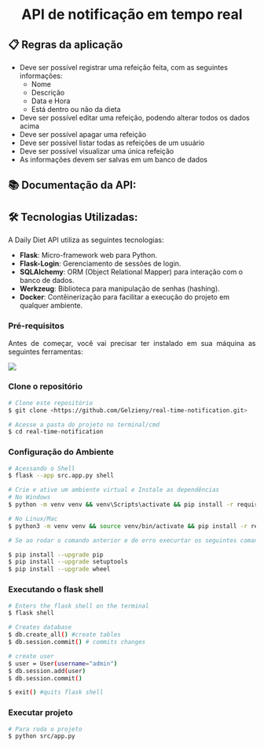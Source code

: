 <strong><h1 align="center"> API de notificação em tempo real </h1></strong>

<p align="justify"></p>

## 📋 Regras da aplicação

- Deve ser possível registrar uma refeição feita, com as seguintes informações:
  - Nome
  - Descrição
  - Data e Hora
  - Está dentro ou não da dieta
- Deve ser possível editar uma refeição, podendo alterar todos os dados acima
- Deve ser possível apagar uma refeição
- Deve ser possível listar todas as refeições de um usuário
- Deve ser possível visualizar uma única refeição
- As informações devem ser salvas em um banco de dados

## 📚 Documentação da API:


## 🛠️ Tecnologias Utilizadas:
A Daily Diet API utiliza as seguintes tecnologias:

- **Flask**: Micro-framework web para Python.
- **Flask-Login**: Gerenciamento de sessões de login.
- **SQLAlchemy**: ORM (Object Relational Mapper) para interação com o banco de dados.
- **Werkzeug**: Biblioteca para manipulação de senhas (hashing).
- **Docker**: Contêinerização para facilitar a execução do projeto em qualquer ambiente.

### Pré-requisitos

<p align="justify">Antes de começar, você vai precisar ter instalado em sua máquina as seguintes ferramentas:</p>

<a href="https://skillicons.dev">
  <img src="https://skillicons.dev/icons?i=git,vscode,python,postman,docker" />
</a>

### Clone o repositório

````bash
# Clone este repositório
$ git clone <https://github.com/Gelzieny/real-time-notification.git>

# Acesse a pasta do projeto no terminal/cmd
$ cd real-time-notification
````
### Configuração do Ambiente

````bash
# Acessando o Shell
$ flask --app src.app.py shell

# Crie e ative um ambiente virtual e Instale as dependências
# No Windows
$ python -m venv venv && venv\Scripts\activate && pip install -r requirements.txt

# No Linux/Mac 
$ python3 -m venv venv && source venv/bin/activate && pip install -r requirements.txt

# Se ao rodar o comando anterior e de erro execurtar os seguintes comandos para atualizar os pacotes

$ pip install --upgrade pip
$ pip install --upgrade setuptools
$ pip install --upgrade wheel
````
### Executando o  flask shell

````bash
# Enters the flask shell on the terminal
$ flask shell

# Creates database
$ db.create_all() #create tables
$ db.session.commit() # commits changes

# create user
$ user = User(username="admin")
$ db.session.add(user)
$ db.session.commit()

$ exit() #quits flask shell
````

### Executar projeto

````bash
# Para roda o projeto
$ python src/app.py
````